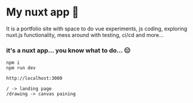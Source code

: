 # My nuxt app 🤖

It is a portfolio site with space to do vue experiments, js coding, exploring nuxt.js functionality, mess around with testing, ci/cd 
and more...

### it's a nuxt app... you know what to do... 😑

````
npm i
npm run dev

http://localhost:3000

/ -> landing page
/drawing -> canvas paining